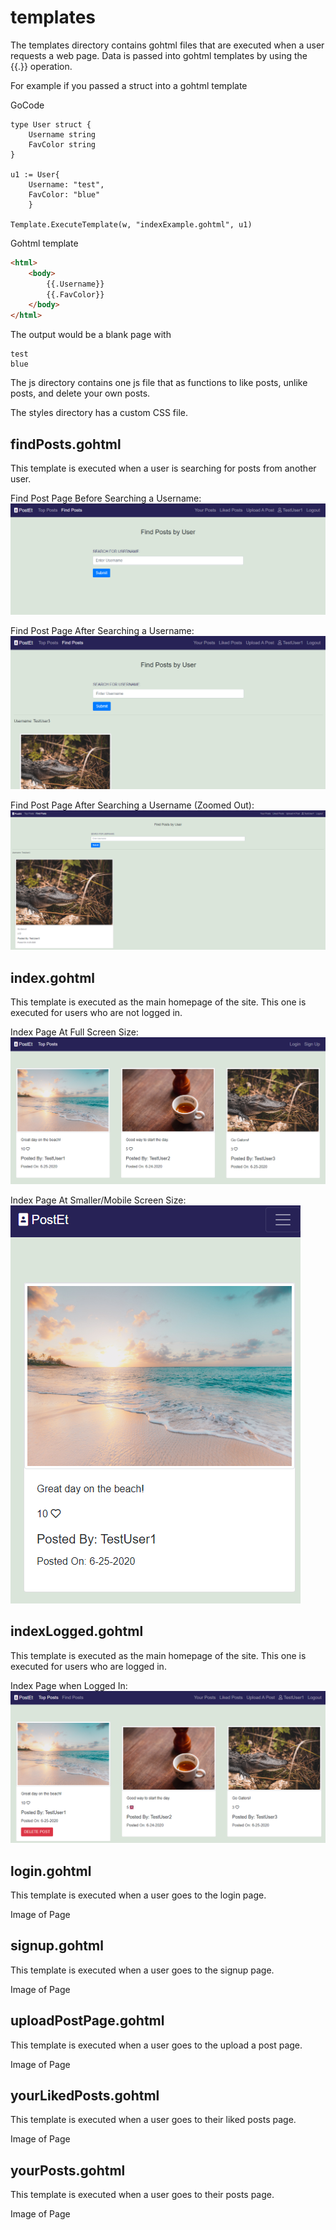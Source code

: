 # templates

The templates directory contains gohtml files that are executed when a user requests a web page. Data is passed into gohtml templates by using the {{.}} operation.

For example if you passed a struct into a gohtml template 

GoCode
```
type User struct {
    Username string
    FavColor string
}

u1 := User{
    Username: "test",
    FavColor: "blue"
    }    

Template.ExecuteTemplate(w, "indexExample.gohtml", u1)

```

Gohtml template
```html
<html>
    <body>
        {{.Username}}
        {{.FavColor}}
    </body>
</html> 
```

The output would be a blank page with 

```
test
blue
```

The js directory contains one js file that as functions to like posts, unlike posts, and delete your own posts.

The styles directory has a custom CSS file.


## findPosts.gohtml

This template is executed when a user is searching for posts from another user.

Find Post Page Before Searching a Username:  
![alt-text](https://github.com/nicholaswhite752/SocialMediaWebsite/blob/master/PageImages/FindPostPagePreSearch.PNG)

Find Post Page After Searching a Username:  
![alt-text](https://github.com/nicholaswhite752/SocialMediaWebsite/blob/master/PageImages/FindPostPagePostSearch.PNG)

Find Post Page After Searching a Username (Zoomed Out):  
![alt-text](https://github.com/nicholaswhite752/SocialMediaWebsite/blob/master/PageImages/FindPostPagePostSearchZoomedOut.PNG)

## index.gohtml

This template is executed as the main homepage of the site. This one is executed for users who are not logged in.

Index Page At Full Screen Size:  
![alt-text](https://github.com/nicholaswhite752/SocialMediaWebsite/blob/master/PageImages/indexNotLoggedInFullScreen.PNG)

Index Page At Smaller/Mobile Screen Size:  
![alt-text](https://github.com/nicholaswhite752/SocialMediaWebsite/blob/master/PageImages/indexNotLoggedInSmallScreen.PNG)

## indexLogged.gohtml

This template is executed as the main homepage of the site. This one is executed for users who are logged in.

Index Page when Logged In:  
![alt-text](https://github.com/nicholaswhite752/SocialMediaWebsite/blob/master/PageImages/indexWhenLoggedIn.PNG)

## login.gohtml

This template is executed when a user goes to the login page.

Image of Page

## signup.gohtml

This template is executed when a user goes to the signup page.

Image of Page

## uploadPostPage.gohtml

This template is executed when a user goes to the upload a post page.

Image of Page

## yourLikedPosts.gohtml

This template is executed when a user goes to their liked posts page.

Image of Page

## yourPosts.gohtml

This template is executed when a user goes to their posts page.

Image of Page
